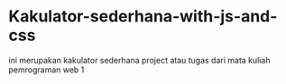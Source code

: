 # Kakulator-sederhana-with-js-and-css
ini merupakan kakulator sederhana project atau tugas dari mata kuliah pemrograman web 1
